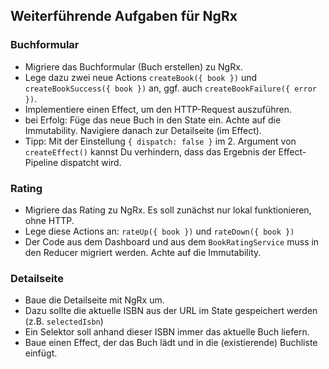 ## Weiterführende Aufgaben für NgRx

### Buchformular
- Migriere das Buchformular (Buch erstellen) zu NgRx.
- Lege dazu zwei neue Actions `createBook({ book })` und `createBookSuccess({ book })` an, ggf. auch `createBookFailure({ error })`.
- Implementiere einen Effect, um den HTTP-Request auszuführen.
- bei Erfolg: Füge das neue Buch in den State ein. Achte auf die Immutability. Navigiere danach zur Detailseite (im Effect).
- Tipp: Mit der Einstellung `{ dispatch: false }` im 2. Argument von `createEffect()` kannst Du verhindern, dass das Ergebnis der Effect-Pipeline dispatcht wird.

### Rating
- Migriere das Rating zu NgRx. Es soll zunächst nur lokal funktionieren, ohne HTTP.
- Lege diese Actions an: `rateUp({ book })` und `rateDown({ book })`
- Der Code aus dem Dashboard und aus dem `BookRatingService` muss in den Reducer migriert werden. Achte auf die Immutability.

### Detailseite
- Baue die Detailseite mit NgRx um.
- Dazu sollte die aktuelle ISBN aus der URL im State gespeichert werden (z.B. `selectedIsbn`)
- Ein Selektor soll anhand dieser ISBN immer das aktuelle Buch liefern.
- Baue einen Effect, der das Buch lädt und in die (existierende) Buchliste einfügt.


